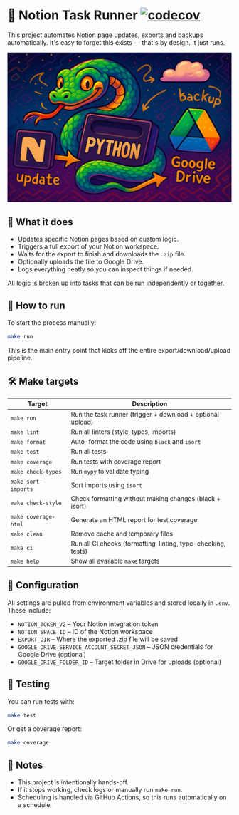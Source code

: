 # 🧠 Notion Task Runner [![codecov](https://codecov.io/gh/simeg/notion-task-runner/graph/badge.svg?token=QA0G9JV92I)](https://codecov.io/gh/simeg/notion-task-runner)

This project automates Notion page updates, exports and backups automatically.
It's easy to forget this exists — that's by design. It just runs.

![Full Flow](full_flow.png)

## 🤖 What it does

- Updates specific Notion pages based on custom logic.
- Triggers a full export of your Notion workspace.
- Waits for the export to finish and downloads the `.zip` file.
- Optionally uploads the file to Google Drive.
- Logs everything neatly so you can inspect things if needed.

All logic is broken up into tasks that can be run independently or together.

## 🚀 How to run

To start the process manually:
```bash
make run
```

This is the main entry point that kicks off the entire export/download/upload pipeline.

## 🛠️ Make targets

| Target          | Description                                                           |
|-----------------|-----------------------------------------------------------------------|
| `make run`      | Run the task runner (trigger + download + optional upload)            |
| `make lint`     | Run all linters (style, types, imports)                               |
| `make format`   | Auto-format the code using `black` and `isort`                        |
| `make test`     | Run all tests                                                         |
| `make coverage` | Run tests with coverage report                                        |
| `make check-types` | Run `mypy` to validate typing                                      |
| `make sort-imports` | Sort imports using `isort`                                       |
| `make check-style` | Check formatting without making changes (black + isort)           |
| `make coverage-html` | Generate an HTML report for test coverage                      |
| `make clean`    | Remove cache and temporary files                                      |
| `make ci`       | Run all CI checks (formatting, linting, type-checking, tests)         |
| `make help`     | Show all available `make` targets                                     |


## 🔧 Configuration

All settings are pulled from environment variables and stored locally in `.env`. These include:

- `NOTION_TOKEN_V2` – Your Notion integration token
- `NOTION_SPACE_ID` – ID of the Notion workspace
- `EXPORT_DIR` – Where the exported .zip file will be saved
- `GOOGLE_DRIVE_SERVICE_ACCOUNT_SECRET_JSON` – JSON credentials for Google Drive (optional)
- `GOOGLE_DRIVE_FOLDER_ID` – Target folder in Drive for uploads (optional)

## 🧪 Testing

You can run tests with:

```bash
make test
```

Or get a coverage report:

```bash
make coverage
```

## 📝 Notes

- This project is intentionally hands-off.
- If it stops working, check logs or manually run `make run`.
- Scheduling is handled via GitHub Actions, so this runs automatically on a schedule.
